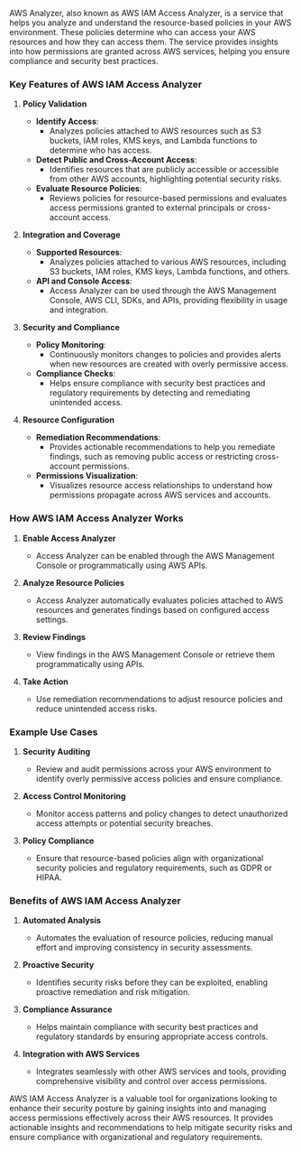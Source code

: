 AWS Analyzer, also known as AWS IAM Access Analyzer, is a service that helps you analyze and understand the resource-based policies in your AWS environment. These policies determine who can access your AWS resources and how they can access them. The service provides insights into how permissions are granted across AWS services, helping you ensure compliance and security best practices.

### Key Features of AWS IAM Access Analyzer

1. **Policy Validation**
   - **Identify Access**:
     - Analyzes policies attached to AWS resources such as S3 buckets, IAM roles, KMS keys, and Lambda functions to determine who has access.
   - **Detect Public and Cross-Account Access**:
     - Identifies resources that are publicly accessible or accessible from other AWS accounts, highlighting potential security risks.
   - **Evaluate Resource Policies**:
     - Reviews policies for resource-based permissions and evaluates access permissions granted to external principals or cross-account access.

2. **Integration and Coverage**
   - **Supported Resources**:
     - Analyzes policies attached to various AWS resources, including S3 buckets, IAM roles, KMS keys, Lambda functions, and others.
   - **API and Console Access**:
     - Access Analyzer can be used through the AWS Management Console, AWS CLI, SDKs, and APIs, providing flexibility in usage and integration.

3. **Security and Compliance**
   - **Policy Monitoring**:
     - Continuously monitors changes to policies and provides alerts when new resources are created with overly permissive access.
   - **Compliance Checks**:
     - Helps ensure compliance with security best practices and regulatory requirements by detecting and remediating unintended access.

4. **Resource Configuration**
   - **Remediation Recommendations**:
     - Provides actionable recommendations to help you remediate findings, such as removing public access or restricting cross-account permissions.
   - **Permissions Visualization**:
     - Visualizes resource access relationships to understand how permissions propagate across AWS services and accounts.

### How AWS IAM Access Analyzer Works

1. **Enable Access Analyzer**
   - Access Analyzer can be enabled through the AWS Management Console or programmatically using AWS APIs.
   
2. **Analyze Resource Policies**
   - Access Analyzer automatically evaluates policies attached to AWS resources and generates findings based on configured access settings.
   
3. **Review Findings**
   - View findings in the AWS Management Console or retrieve them programmatically using APIs.
   
4. **Take Action**
   - Use remediation recommendations to adjust resource policies and reduce unintended access risks.
   
### Example Use Cases

1. **Security Auditing**
   - Review and audit permissions across your AWS environment to identify overly permissive access policies and ensure compliance.
   
2. **Access Control Monitoring**
   - Monitor access patterns and policy changes to detect unauthorized access attempts or potential security breaches.
   
3. **Policy Compliance**
   - Ensure that resource-based policies align with organizational security policies and regulatory requirements, such as GDPR or HIPAA.

### Benefits of AWS IAM Access Analyzer

1. **Automated Analysis**
   - Automates the evaluation of resource policies, reducing manual effort and improving consistency in security assessments.
   
2. **Proactive Security**
   - Identifies security risks before they can be exploited, enabling proactive remediation and risk mitigation.
   
3. **Compliance Assurance**
   - Helps maintain compliance with security best practices and regulatory standards by ensuring appropriate access controls.
   
4. **Integration with AWS Services**
   - Integrates seamlessly with other AWS services and tools, providing comprehensive visibility and control over access permissions.

AWS IAM Access Analyzer is a valuable tool for organizations looking to enhance their security posture by gaining insights into and managing access permissions effectively across their AWS resources. It provides actionable insights and recommendations to help mitigate security risks and ensure compliance with organizational and regulatory requirements.